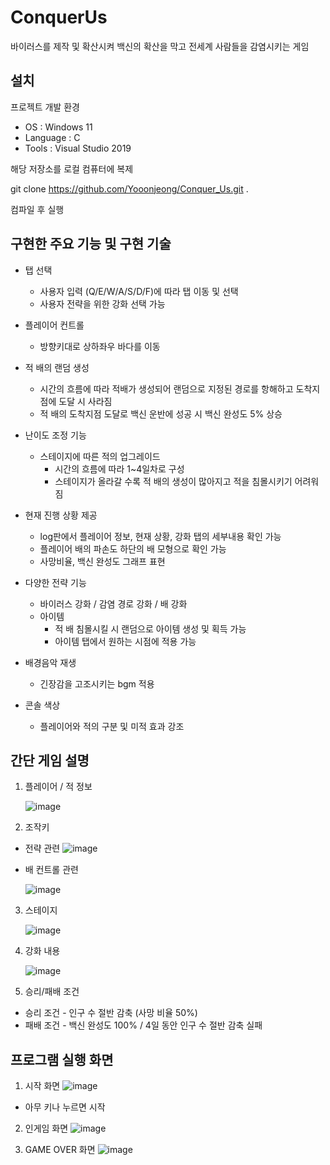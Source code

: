 # ConquerUs

바이러스를 제작 및 확산시켜 백신의 확산을 막고 전세계 사람들을 감염시키는 게임


## 설치
프로젝트 개발 환경
* OS : Windows 11
* Language : C
* Tools : Visual Studio 2019

해당  저장소를 로컬 컴퓨터에 복제

  git clone https://github.com/Yooonjeong/Conquer_Us.git .

컴파일 후 실행


## 구현한 주요 기능 및 구현 기술
* 탭 선택
  * 사용자 입력 (Q/E/W/A/S/D/F)에 따라 탭 이동 및 선택
  * 사용자 전략을 위한 강화 선택 가능

* 플레이어 컨트롤
  * 방향키대로 상하좌우 바다를 이동

* 적 배의 랜덤 생성
  * 시간의 흐름에 따라 적배가 생성되어 랜덤으로 지정된 경로를 항해하고 도착지점에 도달 시 사라짐
  * 적 배의 도착지점 도달로 백신 운반에 성공 시 백신 완성도 5% 상승

* 난이도 조정 기능
  * 스테이지에 따른 적의 업그레이드
    * 시간의 흐름에 따라 1~4일차로 구성
    * 스테이지가 올라갈 수록 적 배의 생성이 많아지고 적을 침몰시키기 어려워짐

* 현재 진행 상황 제공
  * log판에서 플레이어 정보, 현재 상황, 강화 탭의 세부내용 확인 가능
  * 플레이어 배의 파손도 하단의 배 모형으로 확인 가능
  * 사망비율, 백신 완성도 그래프 표현

* 다양한 전략 기능
  * 바이러스 강화 / 감염 경로 강화 / 배 강화
  * 아이템
    * 적 배 침몰시킬 시 랜덤으로 아이템 생성 및 획득 가능
    * 아이템 탭에서 원하는 시점에 적용 가능

* 배경음악 재생
  * 긴장감을 고조시키는 bgm 적용

* 콘솔 색상
  * 플레이어와 적의 구분 및 미적 효과 강조


## 간단 게임 설명
1. 플레이어 / 적 정보

    ![image](https://github.com/Yooonjeong/Conquer_Us/assets/115490096/d3f8d083-304b-4cfe-8a4d-66507272961a)

2. 조작키

* 전략 관련
  ![image](https://github.com/Yooonjeong/Conquer_Us/assets/115490096/8cd59521-cbb9-4717-8644-5d9bdb8fe014)
  
* 배 컨트롤 관련

  ![image](https://github.com/Yooonjeong/Conquer_Us/assets/115490096/ce0d4384-c96c-459b-92f5-387a612e7280)
  
3. 스테이지

    ![image](https://github.com/Yooonjeong/Conquer_Us/assets/115490096/2f0d18c0-32ab-484a-ad67-256d70dd730f)

4. 강화 내용

    ![image](https://github.com/Yooonjeong/Conquer_Us/assets/115490096/65c0f205-d726-4c3c-b070-09656dae30f2)

5. 승리/패배 조건

  * 승리 조건 - 인구 수 절반 감축 (사망 비율 50%)
  * 패배 조건 - 백신 완성도 100% / 4일 동안 인구 수 절반 감축 실패


## 프로그램 실행 화면
1. 시작 화면
![image](https://github.com/Yooonjeong/Conquer_Us/assets/115490096/75c98faf-4f7e-4a38-91a4-51fe66d88940)
- 아무 키나 누르면 시작

2. 인게임 화면
![image](https://github.com/Yooonjeong/Conquer_Us/assets/115490096/69e80957-0694-4b7e-9a1d-ac06ccba149d)

3. GAME OVER 화면
![image](https://github.com/Yooonjeong/Conquer_Us/assets/115490096/7f77d464-5bfb-4ec3-9b54-a44b0fcff312)





